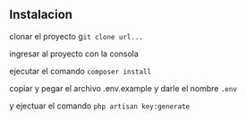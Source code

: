 ## Instalacion

clonar el proyecto g`it clone url...`

ingresar al proyecto con la consola

ejecutar el comando `composer install`

copiar y pegar el archivo .env.example y darle el nombre `.env`

y ejectuar el comando `php artisan key:generate`
